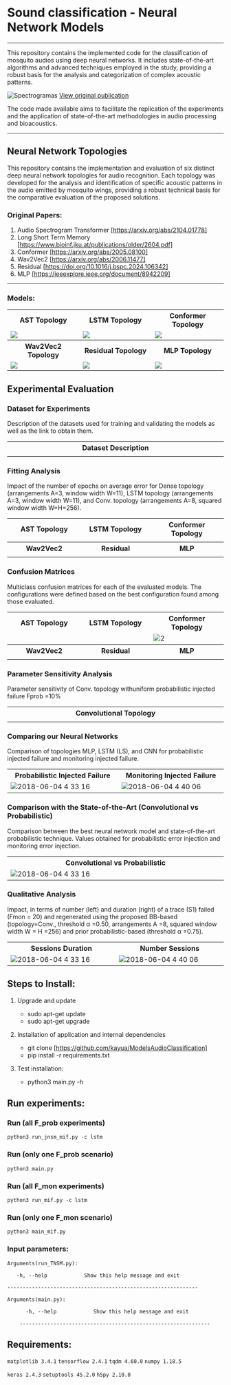 # Sound classification - Neural Network Models
---------------------
This repository contains the implemented code for the classification of mosquito audios using deep neural networks. It includes state-of-the-art algorithms and advanced techniques employed in the study, providing a robust basis for the analysis and categorization of complex acoustic patterns. 


![Spectrogramas](Layout/AudioSegments.png?raw=true "")
[View original publication](https://www.sciencedirect.com/science/article/pii/S1746809424004002)

The code made available aims to facilitate the replication of the experiments and the application of state-of-the-art methodologies in audio processing and bioacoustics.

---------------------
## Neural Network Topologies

This repository contains the implementation and evaluation of six distinct deep neural network topologies for audio recognition. Each topology was developed for the analysis and identification of specific acoustic patterns in the audio emitted by mosquito wings, providing a robust technical basis for the comparative evaluation of the proposed solutions.
### Original Papers:

1. Audio Spectrogram Transformer [https://arxiv.org/abs/2104.01778]
2. Long Short Term Memory [https://www.bioinf.jku.at/publications/older/2604.pdf]
3. Conformer [https://arxiv.org/abs/2005.08100]
4. Wav2Vec2 [https://arxiv.org/abs/2006.11477]
5. Residual [https://doi.org/10.1016/j.bspc.2024.106342]
6. MLP [https://ieeexplore.ieee.org/document/8942209]
---------------------
### Models:
<table>
    <tbody>
        <tr>
            <th width="20%">AST Topology</th>
            <th width="20%">LSTM Topology</th>
            <th width="20%">Conformer Topology</th>
        </tr>
        <tr>
            <td><img src="Layout/AST-Model.png"></td>
            <td><img src="Layout/LSTM-Model.png"></td>
            <td><img src="Layout/Conformer-Model.png"></td>
        </tr>
    </tbody>
    <tbody>
        <tr>
            <th width="20%">Wav2Vec2 Topology</th>
            <th width="20%">Residual Topology</th>
            <th width="20%">MLP Topology</th>
        </tr>
        <tr>
            <td><img src="Layout/Wav2Vec2-Model.png"></td>
            <td><img src="Layout/Residual-Model.png"></td>
            <td><img src="Layout/MultiLayerPerceptron-Model.png"></td>
        </tr>
    </tbody>
</table>

## Experimental Evaluation

### Dataset for Experiments

Description of the datasets used for training and validating the models as well as the link to obtain them.

<table>
    <tbody> 
        <tr>
            <th width="10%">Dataset Description</th>
        </tr>
        <tr>
            <td><img src="Layout/Dataset-Description.png" alt="" style="max-width:100%;"></td>
        </tr>

</table>


### Fitting Analysis
Impact of the number of epochs on average error for Dense topology (arrangements A=3, window width W=11), LSTM topology (arrangements A=3, window width W=11), and Conv. topology (arrangements A=8, squared window width W=H=256).

<table>
    <tbody> 
        <tr>
            <th width="10%">AST Topology</th>
            <th width="10%">LSTM Topology</th>
            <th width="10%">Conformer Topology</th>
        </tr>
        <tr>
            <td><img src="Layout/dense_error.png" alt="" style="max-width:100%;"></td>
            <td><img src="Layout/lstm_error.png" alt="" style="max-width:100%;"></td>
            <td><img src="Layout/conv_error.png" alt="" style="max-width:100%;"></td>
        </tr>
   <tbody> 
        <tr>
            <th width="10%">Wav2Vec2</th>
            <th width="10%">Residual</th>
            <th width="10%">MLP</th>
        </tr>
        <tr>
            <td><img src="Layout/dense_error.png" alt="" style="max-width:100%;"></td>
            <td><img src="Layout/lstm_error.png" alt="" style="max-width:100%;"></td>
            <td><img src="Layout/conv_error.png" alt="" style="max-width:100%;"></td>
        </tr>

</table>

### Confusion Matrices
Multiclass confusion matrices for each of the evaluated models. The configurations were defined based on the best configuration found among those evaluated.
<table>
    <tbody> 
        <tr>
            <th width="10%">AST Topology</th>
            <th width="10%">LSTM Topology</th>
            <th width="10%">Conformer Topology</th>
        </tr>
        <tr>
            <td><img src="Layout/ConfusionMatrices_AST.png" alt="" style="max-width:100%;"></td>
            <td><img src="Layout/ConfusionMatrices_LSTM.png" alt="" style="max-width:100%;"></td>
            <td><img src="Layout/ConfusionMatrices_Conformer.png" alt="2" style="max-width:100%;"></td>
        </tr>
   <tbody> 
        <tr>
            <th width="10%">Wav2Vec2</th>
            <th width="10%">Residual</th>
            <th width="10%">MLP</th>
        </tr>
        <tr>
            <td><img src="Layout/ConfusionMatrices_Wav2Vec2.png" alt="" style="max-width:100%;"></td>
            <td><img src="Layout/ConfusionMatrices_Residual.png" alt="" style="max-width:100%;"></td>
            <td><img src="Layout/ConfusionMatrices_MLP.png" alt="" style="max-width:100%;"></td>
        </tr>

</table>

###  Parameter Sensitivity Analysis

Parameter sensitivity of Conv. topology withuniform probabilistic injected failure Fprob =10%
<table>
    <tbody>
        <tr>
            <th width="20%">Convolutional Topology</th>
        </tr>
        <tr>
            <td><img src="https://github.com/kayua/Regenerating-Datasets-With-Convolutional-Network/blob/master/layout/sens_conv.png" alt="" style="max-width:50%;"></td>
        </tr>


</table>


### Comparing our Neural Networks
Comparison of topologies MLP, LSTM (LS), and CNN for probabilistic injected failure and monitoring injected failure.
<table>
    <tbody> 
        <tr>
            <th width="10%">Probabilistic Injected Failure</th>
            <th width="10%">Monitoring Injected Failure</th>
        </tr>
        <tr>
            <td><img src="https://github.com/kayua/Regenerating-Datasets-With-Convolutional-Network/blob/master/layout/comparison_nn_pif.png" alt="2018-06-04 4 33 16" style="max-width:100%;"></td>
            <td><img src="https://github.com/kayua/Regenerating-Datasets-With-Convolutional-Network/blob/master/layout/comparison_nn_mif.png" alt="2018-06-04 4 40 06" style="max-width:101%;"></td>
        </tr>
        
</table>

### Comparison with the State-of-the-Art (Convolutional vs Probabilistic)

Comparison between the best neural network model and state-of-the-art probabilistic technique. Values obtained for probabilistic error injection and monitoring error injection.
<table>
    <tbody>
        <tr>
            <th width="20%">Convolutional vs Probabilistic</th>
        </tr>
        <tr>
            <td><img src="https://github.com/kayua/Regenerating-Datasets-With-Convolutional-Network/blob/master/layout/results.png" alt="2018-06-04 4 33 16" style="max-width:120%;"></td>
        </tr>


</table>

### Qualitative Analysis

Impact, in terms of number (left) and duration (right) of a trace (S1) failed (Fmon = 20) and regenerated using the proposed BB-based (topology=Conv., threshold α =0.50, arrangements A =8, squared window width W = H =256) and prior probabilistic-based (threshold α =0.75).

<table>
    <tbody> 
        <tr>
            <th width="10%">Sessions Duration</th>
            <th width="10%">Number Sessions</th>
        </tr>
        <tr>
            <td><img src="https://github.com/kayua/Regenerating-Datasets-With-Convolutional-Network/blob/master/layout/CDF_duration.png" alt="2018-06-04 4 33 16" style="max-width:100%;"></td>
            <td><img src="https://github.com/kayua/Regenerating-Datasets-With-Convolutional-Network/blob/master/layout/CDF_number_sessions.png" alt="2018-06-04 4 40 06" style="max-width:100%;"></td>
        </tr>
        
</table>

## Steps to Install:

1. Upgrade and update
    - sudo apt-get update
    - sudo apt-get upgrade 
    
2. Installation of application and internal dependencies
    - git clone [https://github.com/kayua/ModelsAudioClassification]
    - pip install -r requirements.txt
    
3. Test installation:
    - python3 main.py -h


## Run experiments:

###  Run (all F_prob experiments)
`python3 run_jnsm_mif.py -c lstm`

### Run (only one F_prob scenario)
`python3 main.py`

###  Run (all F_mon experiments)
`python3 run_mif.py -c lstm`

### Run (only one F_mon scenario)
`python3 main_mif.py`


### Input parameters:

    Arguments(run_TNSM.py):
        
       -h, --help            Show this help message and exit

    --------------------------------------------------------------
   
    Arguments(main.py):

          -h, --help            Show this help message and exit

        --------------------------------------------------------------




## Requirements:

`matplotlib 3.4.1`
`tensorflow 2.4.1`
`tqdm 4.60.0`
`numpy 1.18.5`

`keras 2.4.3`
`setuptools 45.2.0`
`h5py 2.10.0`




